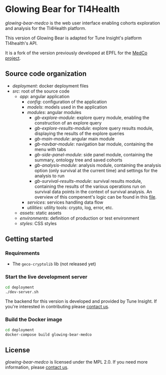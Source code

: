 # Glowing Bear for TI4Health
*glowing-bear-medco* is the web user interface enabling cohorts exploration and analysis for the TI4Health platform.

This version of Glowing Bear is adapted for Tune Insight's platform TI4health's API.

It is a fork of the version previously developed at EPFL for the [MedCo project](https://medco.epfl.ch/).

## Source code organization
- *deployment*: docker deployment files
- *src*: root of the source code
  - *app*: angular application
    - *config*: configuration of the application
    - *models*: models used in the application
    - *modules*: angular modules
      - *gb-explore-module*: explore query module, enabling the construction of an explore query
      - *gb-explore-results-module*: explore query results module, displaying the results of the explore queries
      - *gb-main-module*: angular main module
      - *gb-navbar-module*: navigation bar module, containing the menu with tabs
      - *gb-side-panel-module*: side panel module, containing the summary, ontology tree and saved cohorts
      - *gb-analysis-module*: analysis module, containing the analysis option (only survival at the current time) and settings for the analysis to run
      - *gb-survival-results-module*: survival results module, containing the results of the various operations run on survival data points in the context of survival analysis. An overview of this compenent's logic can be found in this [file](https://github.com/tuneinsight/glowing-bear-medco/src/survival-analysis.md).
    - *services*: services handling data flow
    - *utilities*: utility tools: crypto, log, error, etc.
  - *assets*: static assets 
  - *environments*: definition of production or test environment
  - *styles*: CSS styles

## Getting started

### Requirements
- The `geco-cryptolib` lib (not released yet)

### Start the live development server
```bash
cd deployment
./dev-server.sh
```

The backend for this version is developed and provided by Tune Insight. If you're interested in contributing please [contact us](contact@tuneinsight.com).


### Build the Docker image
```bash
cd deployment
docker-compose build glowing-bear-medco
```

## License
*glowing-bear-medco* is licensed under the MPL 2.0. If you need more information, please [contact us](contact@tuneinsight.com).
